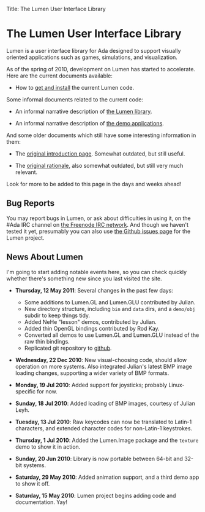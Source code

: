 Title: The Lumen User Interface Library

<h1 class="centered">The Lumen User Interface Library</h1>

Lumen is a user interface library for Ada designed to support visually oriented
applications such as games, simulations, and visualization.

As of the spring of 2010, development on Lumen has started to accelerate.
Here are the current documents available:

* How to [get and install][install] the current Lumen code.

Some informal documents related to the current code:

* An informal narrative description of [the Lumen library][nlumen].

* An informal narrative description of [the demo applications][ndemos].

And some older documents which still have some interesting information in them:

* The [original introduction page][intro].  Somewhat outdated, but still useful.

* The [original rationale][rat], also somewhat outdated, but still very much
  relevant.

Look for more to be added to this page in the days and weeks ahead!

<h2 class="centered">Bug Reports</h2>

You may report bugs in Lumen, or ask about difficulties in using it,
on the \#Ada IRC channel on [the Freenode IRC network][freenode].  And
though we haven't tested it yet, presumably you can also use
[the Github issues page][issues] for the Lumen project.

<h2 class="centered">News About Lumen</h2>

I'm going to start adding notable events here, so you can check quickly
whether there's something new since you last visited the site.

* **Thursday, 12 May 2011**: Several changes in the past few days:
    - Some additions to Lumen.GL and Lumen.GLU contributed by Julian.
    - New directory structure, including `bin` and `data` dirs, and
      a `demo/obj` subdir to keep things tidy.
    - Added NeHe "lesson" demos, contributed by Julian.
    - Added thin OpenGL bindings contributed by Rod Kay.
    - Converted all demos to use Lumen.GL and Lumen.GLU instead of the
      raw thin bindings.
    - Replicated git repository to [github][].

* **Wednesday, 22 Dec 2010**: New visual-choosing code, should allow operation
    on more systems.  Also integrated Julian's latest BMP image loading
    changes, supporting a wider variety of BMP formats.

* **Monday, 19 Jul 2010**: Added support for joysticks; probably
    Linux-specific for now.

* **Sunday, 18 Jul 2010**: Added loading of BMP images, courtesy of Julian
    Leyh.

* **Tuesday, 13 Jul 2010**: Raw keycodes can now be translated to Latin-1
    characters, and extended character codes for non-Latin-1 keystrokes.

* **Thursday, 1 Jul 2010**: Added the Lumen.Image package and the `texture`
    demo to show it in action.

* **Sunday, 20 Jun 2010**: Library is now portable between 64-bit and 32-bit
    systems.

* **Saturday, 29 May 2010**: Added animation support, and a third demo app to
    show it off.

* **Saturday, 15 May 2010**: Lumen project begins adding code and
    documentation.  Yay!


[freenode]:  http://freenode.net/
[github]:    https://github.com/karakalo/lumen
[install]:   install.html
[intro]:     old-intro.html
[issues]:    https://github.com/karakalo/lumen/issues
[ndemos]:    narrative-demos.html
[nlumen]:    narrative-lumen.html
[rat]:       rationale.html
